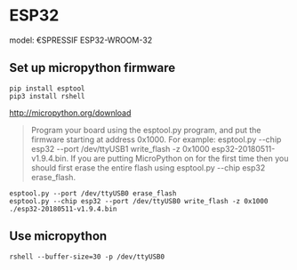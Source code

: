 # ESP32

model: €SPRESSIF ESP32-WROOM-32

## Set up micropython firmware

```shell
pip install esptool
pip3 install rshell
```

<http://micropython.org/download>

> Program your board using the esptool.py program, and put the firmware starting at address 0x1000. For example: esptool.py --chip esp32 --port /dev/ttyUSB1 write_flash -z 0x1000 esp32-20180511-v1.9.4.bin. If you are putting MicroPython on for the first time then you should first erase the entire flash using esptool.py --chip esp32 erase_flash. 

```shell
esptool.py --port /dev/ttyUSB0 erase_flash
esptool.py --chip esp32 --port /dev/ttyUSB0 write_flash -z 0x1000 ./esp32-20180511-v1.9.4.bin 
```

## Use micropython

```shell
rshell --buffer-size=30 -p /dev/ttyUSB0
```
